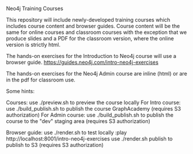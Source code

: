 Neo4j Training Courses

This repository will include newly-developed training courses which includes course content and browser guides. Course content will be the same for online courses and classroom courses with the exception that we produce slides and a PDF for the classroom version, where the online version is strictly html.

The hands-on exercises for the Introduction to Neo4j course will use a browser guide.  https://guides.neo4j.com/intro-neo4j-exercises

The hands-on exercises for the Neo4j Admin course are inline (html) or are in the pdf for classroom use.

Some hints:

Courses:
use ./preview.sh to preview the course locally
For Intro course: use ./build_publish.sh to publish the course GraphAcademy (requires S3 authorization)
For Admin course: use ./build_publish.sh to publish the course to the "dev" staging area (requires S3 authorization)

Browser guide:
use ./render.sh to test locally :play http://localhost:8001/intro-neo4j-exercises 
use ./render.sh publish to publish to S3 (requires S3 authorization)
